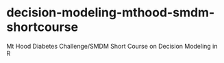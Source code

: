 # decision-modeling-mthood-smdm-shortcourse
Mt Hood Diabetes Challenge/SMDM Short Course on Decision Modeling in R
